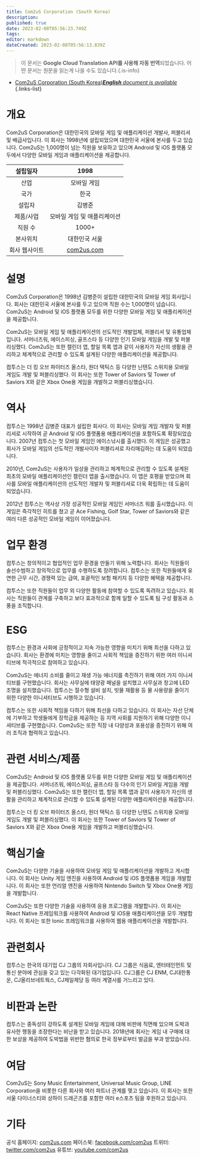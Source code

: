 ```yaml
---
title: Com2uS Corporation (South Korea)
description: 
published: true
date: 2023-02-08T05:56:23.749Z
tags: 
editor: markdown
dateCreated: 2023-02-08T05:56:13.839Z
---
```


> 이 문서는 **Google Cloud Translation API를 사용해 자동 번역**되었습니다.
어떤 문서는 원문을 읽는게 나을 수도 있습니다.{.is-info}



- [Com2uS Corporation (South Korea)***English** document is available*](/en/Knowledge-base/Dictionary/Company/com2us-corporation-south-korea)
{.links-list}


# 개요

Com2uS Corporation은 대한민국의 모바일 게임 및 애플리케이션 개발사, 퍼블리셔 및 배급사입니다. 이 회사는 1998년에 설립되었으며 대한민국 서울에 본사를 두고 있습니다. Com2uS는 1,000명이 넘는 직원을 보유하고 있으며 Android 및 iOS 플랫폼 모두에서 다양한 모바일 게임과 애플리케이션을 제공합니다.

| 설립일자 | 1998 |
|:---:|:----:|
| 산업 | 모바일 게임 |
| 국가 | 한국 |
| 설립자 | 김병준 |
| 제품/사업 | 모바일 게임 및 애플리케이션 |
| 직원 수| 1000+ |
| 본사위치 | 대한민국 서울 |
| 회사 웹사이트 | [com2us.com](https://www.com2us.com/) |

# 설명

Com2uS Corporation은 1998년 김병준이 설립한 대한민국의 모바일 게임 회사입니다. 회사는 대한민국 서울에 본사를 두고 있으며 직원 수는 1,000명이 넘습니다. Com2uS는 Android 및 iOS 플랫폼 모두를 위한 다양한 모바일 게임 및 애플리케이션을 제공합니다.

Com2uS는 모바일 게임 및 애플리케이션의 선도적인 개발업체, 퍼블리셔 및 유통업체입니다. 서머너즈워, 에이스피싱, 골프스타 등 다양한 인기 모바일 게임을 개발 및 퍼블리싱했다. Com2uS는 또한 캘린더 앱, 할일 목록 앱과 같이 사용자가 자신의 생활을 관리하고 체계적으로 관리할 수 있도록 설계된 다양한 애플리케이션을 제공합니다.

컴투스는 더 킹 오브 파이터즈 올스타, 원더 택틱스 등 다양한 닌텐도 스위치용 모바일 게임도 개발 및 퍼블리싱했다. 이 회사는 또한 Tower of Saviors 및 Tower of Saviors X와 같은 Xbox One용 게임을 개발하고 퍼블리싱했습니다.

# 역사

컴투스는 1998년 김병준 대표가 설립한 회사다. 이 회사는 모바일 게임 개발자 및 퍼블리셔로 시작하여 곧 Android 및 iOS 플랫폼용 애플리케이션을 포함하도록 확장되었습니다. 2007년 컴투스는 첫 모바일 게임인 에이스낚시를 출시했다. 이 게임은 성공했고 회사가 모바일 게임의 선도적인 개발사이자 퍼블리셔로 자리매김하는 데 도움이 되었습니다.

2010년, Com2uS는 사용자가 일상을 관리하고 체계적으로 관리할 수 있도록 설계된 최초의 모바일 애플리케이션인 캘린더 앱을 출시했습니다. 이 앱은 호평을 받았으며 회사를 모바일 애플리케이션의 선도적인 개발자 및 퍼블리셔로 더욱 확립하는 데 도움이 되었습니다.

2012년 컴투스는 역사상 가장 성공적인 모바일 게임인 서머너즈 워를 출시했습니다. 이 게임은 즉각적인 히트를 쳤고 곧 Ace Fishing, Golf Star, Tower of Saviors와 같은 여러 다른 성공적인 모바일 게임이 이어졌습니다.

# 업무 환경

컴투스는 창의적이고 협업적인 업무 환경을 만들기 위해 노력합니다. 회사는 직원들이 솔선수범하고 창의적으로 업무를 수행하도록 장려합니다. 컴투스는 또한 직원들에게 유연한 근무 시간, 경쟁력 있는 급여, 포괄적인 보험 패키지 등 다양한 혜택을 제공합니다.

컴투스는 또한 직원들이 업무 외 다양한 활동에 참여할 수 있도록 독려하고 있습니다. 회사는 직원들이 관계를 구축하고 보다 효과적으로 함께 일할 수 있도록 팀 구성 활동과 소풍을 조직합니다.

# ESG

컴투스는 환경과 사회에 긍정적이고 지속 가능한 영향을 미치기 위해 최선을 다하고 있습니다. 회사는 환경에 미치는 영향을 줄이고 사회적 책임을 증진하기 위한 여러 이니셔티브에 적극적으로 참여하고 있습니다.

Com2uS는 에너지 소비를 줄이고 재생 가능 에너지를 촉진하기 위해 여러 가지 이니셔티브를 구현했습니다. 회사는 사무실에 태양광 패널을 설치했고 사무실과 창고에 LED 조명을 설치했습니다. 컴투스는 절수형 설비 설치, 빗물 재활용 등 물 사용량을 줄이기 위한 다양한 이니셔티브도 시행하고 있습니다.

컴투스는 또한 사회적 책임을 다하기 위해 최선을 다하고 있습니다. 이 회사는 자선 단체에 기부하고 학생들에게 장학금을 제공하는 등 지역 사회를 지원하기 위해 다양한 이니셔티브를 구현했습니다. Com2uS는 또한 직장 내 다양성과 포용성을 증진하기 위해 여러 조직과 협력하고 있습니다.

# 관련 서비스/제품

Com2uS는 Android 및 iOS 플랫폼 모두를 위한 다양한 모바일 게임 및 애플리케이션을 제공합니다. 서머너즈워, 에이스피싱, 골프스타 등 다수의 인기 모바일 게임을 개발 및 퍼블리싱했다. Com2uS는 또한 캘린더 앱, 할일 목록 앱과 같이 사용자가 자신의 생활을 관리하고 체계적으로 관리할 수 있도록 설계된 다양한 애플리케이션을 제공합니다.

컴투스는 더 킹 오브 파이터즈 올스타, 원더 택틱스 등 다양한 닌텐도 스위치용 모바일 게임도 개발 및 퍼블리싱했다. 이 회사는 또한 Tower of Saviors 및 Tower of Saviors X와 같은 Xbox One용 게임을 개발하고 퍼블리싱했습니다.

# 핵심기술

Com2uS는 다양한 기술을 사용하여 모바일 게임 및 애플리케이션을 개발하고 게시합니다. 이 회사는 Unity 게임 엔진을 사용하여 Android 및 iOS 플랫폼용 게임을 개발합니다. 이 회사는 또한 언리얼 엔진을 사용하여 Nintendo Switch 및 Xbox One용 게임을 개발합니다.

Com2uS는 또한 다양한 기술을 사용하여 응용 프로그램을 개발합니다. 이 회사는 React Native 프레임워크를 사용하여 Android 및 iOS용 애플리케이션을 모두 개발합니다. 이 회사는 또한 Ionic 프레임워크를 사용하여 웹용 애플리케이션을 개발합니다.

# 관련회사

컴투스는 한국의 대기업 CJ 그룹의 자회사입니다. CJ 그룹은 식음료, 엔터테인먼트 및 통신 분야에 관심을 갖고 있는 다각화된 대기업입니다. CJ그룹은 CJ ENM, CJ대한통운, CJ올리브네트웍스, CJ제일제당 등 여러 계열사를 거느리고 있다.

# 비판과 논란

컴투스는 중독성이 강하도록 설계된 모바일 게임에 대해 비판에 직면해 있으며 도박과 유사한 행동을 조장한다는 비난을 받고 있습니다. 2018년에 회사는 게임 내 구매에 대한 보상을 제공하여 도박법을 위반한 혐의로 한국 정부로부터 벌금을 부과 받았습니다.

# 여담

Com2uS는 Sony Music Entertainment, Universal Music Group, LINE Corporation을 비롯한 다른 회사와 여러 파트너 관계를 맺고 있습니다. 이 회사는 또한 서울 다이너스티와 상하이 드래곤즈를 포함한 여러 e스포츠 팀을 후원하고 있습니다.

# 기타

공식 홈페이지: [com2us.com](https://www.com2us.com/)
페이스북: [facebook.com/com2us](https://www.facebook.com/com2us)
트위터: [twitter.com/com2us](https://twitter.com/com2us)
유튜브: [youtube.com/com2us](https://www.youtube.com/com2us)